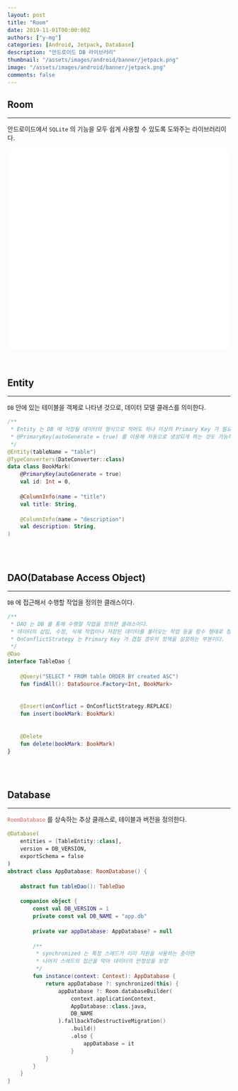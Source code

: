 ```yaml
---
layout: post
title: "Room"
date: 2019-11-01T00:00:00Z
authors: ["y-mg"]
categories: [Android, Jetpack, Database]
description: "안드로이드 DB 라이브러리"
thumbnail: "/assets/images/android/banner/jetpack.png"
image: "/assets/images/android/banner/jetpack.png"
comments: false
---
```


## Room
***
안드로이드에서 `SQLite` 의 기능을 모두 쉽게 사용할 수 있도록 도와주는 라이브러리이다.
<br/>

<div style="
background-color: #ffffff;
background-image: url(/assets/images/android/content/room.png);
background-size: contain;
background-repeat: no-repeat;
background-position: center center;
">
<img src="/assets/images/android/content/room.png" style="visibility: hidden;" />
</div>
<br>
<br>



## Entity
***
`DB` 안에 있는 테이블을 객체로 나타낸 것으로, 데이터 모델 클래스를 의미한다.
<br/>

```kotlin
/**
 * Entity 는 DB 에 저장될 데이터의 형식으로 적어도 하나 이상의 Primary Key 가 필요하다.
 * @PrimaryKey(autoGenerate = true) 를 이용해 자동으로 생성되게 하는 것도 가능하다.
 */
@Entity(tableName = "table")
@TypeConverters(DateConverter::class)
data class BookMark(
    @PrimaryKey(autoGenerate = true)
    val id: Int = 0,

    @ColumnInfo(name = "title")
    val title: String,

    @ColumnInfo(name = "description")
    val description: String,
)
```
<br/>
<br/>



## DAO(Database Access Object)
***
`DB` 에 접근해서 수행할 작업을 정의한 클래스이다.
<br/>

```kotlin
/**
 * DAO 는 DB 를 통해 수행할 작업을 정의한 클래스이다.
 * 데이터의 삽입, 수정, 삭제 작업이나 저장된 데이터를 불러오는 작업 등을 함수 형태로 정의한다.
 * OnConflictStrategy 는 Primary Key 가 겹칠 경우의 정책을 설정하는 부분이다.
 */
@Dao
interface TableDao {

    @Query("SELECT * FROM table ORDER BY created ASC")
    fun findAll(): DataSource.Factory<Int, BookMark>


    @Insert(onConflict = OnConflictStrategy.REPLACE)
    fun insert(bookMark: BookMark)


    @Delete
    fun delete(bookMark: BookMark)
}
```
<br/>
<br/>



## Database
***
<code style="color: #eb5657;">RoomDatabase</code> 를 상속하는 추상 클래스로, 테이블과 버전을 정의한다.
<br/>

```kotlin
@Database(
    entities = [TableEntity::class],
    version = DB_VERSION,
    exportSchema = false
)
abstract class AppDatabase: RoomDatabase() {

    abstract fun tableDao(): TableDao

    companion object {
        const val DB_VERSION = 1
        private const val DB_NAME = "app.db"

        private var appDatabase: AppDatabase? = null
				
		/**
         * synchronized 는 특정 스레드가 이미 자원을 사용하는 중이면
         * 나머지 스레드의 접근을 막아 데이터의 안정성을 보장
         */
        fun instance(context: Context): AppDatabase {
            return appDatabase ?: synchronized(this) {
                appDatabase ?: Room.databaseBuilder(
                    context.applicationContext,
                    AppDatabase::class.java,
                    DB_NAME
                ).fallbackToDestructiveMigration()
                    .build()
                    .also {
                        appDatabase = it
                    }
            }
        }
    }
}
```
